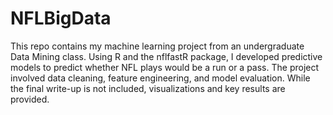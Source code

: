 # NFLBigData

This repo contains my machine learning project from an undergraduate Data Mining class. Using R and the nflfastR package, I developed predictive models to predict whether NFL plays would be a run or a pass. The project involved data cleaning, feature engineering, and model evaluation. While the final write-up is not included, visualizations and key results are provided.
